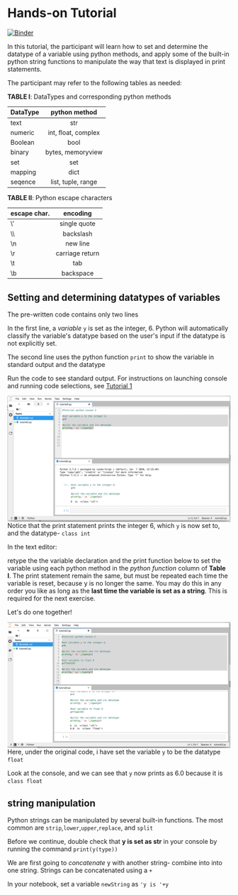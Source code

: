 # Hands-on Tutorial

[![Binder](https://mybinder.org/badge_logo.svg)](https://mybinder.org/v2/gh/biovcnet/pythonBinderContent-L2/master?urlpath=lab)

In this tutorial, the participant will learn how to set and determine the datatype of a variable using python methods,
and apply some of the built-in python string functions to manipulate the way that text is displayed in print statements. 

The participant may refer to the following tables as needed:

**TABLE I**: DataTypes and corresponding python methods


| DataType      |python method        |
| ------------- |:------------------: |
| text          | str                 |
| numeric       | int, float, complex |
| Boolean       | bool                |
| binary        | bytes, memoryview   |
| set           | set                 |
| mapping       | dict                |
| seqence       | list, tuple, range  |

**TABLE II**: Python escape characters

| escape char.  | encoding            |
| ------------- |:------------------: |
| \\'           | single quote        |
| \\\           | backslash           |
| \n            | new line            |
| \r            | carriage return     |
| \t            | tab                 |
| \b            | backspace           |


## Setting and determining datatypes of variables

The pre-written code contains only two lines

In the first line, a *variable* `y` is set as the integer, 6. Python will automatically classify the variable's datatype based on the user's input if the datatype is not explicitly set. 

The second line uses the python function `print` to show the variable in standard output and the datatype

Run the code to see standard output. For instructions on launching console and running code selections, see [Tutorial 1](https://github.com/biovcnet/python/tree/master/Lesson1)

<img align="left" src="/Lesson2/Images/L2Im1.png" width="900px" style="padding-right: 15px">

Notice that the print statement prints the integer 6, which `y` is now set to, and the datatype- `class int`


In the text editor:

retype the the variable declaration and the print function below to set the variable using each python method in the *python function* column of **Table I**. The print statement remain the same, but must be repeated each time the variable is reset,
because y is no longer the same. You may do this in any order you like as long as the **last time the variable is set as a string**. This is required for the next exercise.

Let's do one together!

<img align="left" src="/Lesson2/Images/L2Im2.png" width="900px" style="padding-right: 15px">

Here, under the original code, i have set the variable `y` to be the datatype `float`

Look at the console, and we can see that `y` now prints as 6.0 because it is `class float`

## string manipulation

Python strings can be manipulated by several built-in functions. The most common are `strip`,`lower`,`upper`,`replace`, and `split`

Before we continue, double check that **y is set as str** in your console by running the command `print(y(type))`

We are first going to *concatenate* y with another string- combine into into one string. Strings can be concatenated using a `+`

In your notebook, set a variable `newString` as `'y is '+y`






